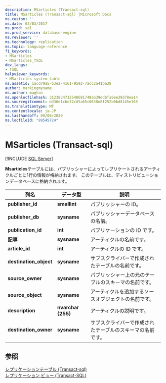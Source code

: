 ```yaml
---
description: MSarticles (Transact-sql)
title: MSarticles (Transact-sql) |Microsoft Docs
ms.custom: ''
ms.date: 03/03/2017
ms.prod: sql
ms.prod_service: database-engine
ms.reviewer: ''
ms.technology: replication
ms.topic: language-reference
f1_keywords:
- MSarticles
- MSarticles_TSQL
dev_langs:
- TSQL
helpviewer_keywords:
- MSarticles system table
ms.assetid: 1acd79a5-b3e2-4161-9592-7acc2a41ba38
author: markingmyname
ms.author: maghan
ms.openlocfilehash: 3123834712540681748ab39edbfa6ee39d78ea14
ms.sourcegitcommit: dd36d1cbe32cd5a65c6638e8f252b0bd8145e165
ms.translationtype: MT
ms.contentlocale: ja-JP
ms.lasthandoff: 09/08/2020
ms.locfileid: "89545724"
---
```

# <a name="msarticles-transact-sql"></a>MSarticles (Transact-sql)
[!INCLUDE [SQL Server](../../includes/applies-to-version/sqlserver.md)]

  **Msarticles**テーブルには、パブリッシャーによってレプリケートされるアーティクルごとに1行の情報が格納されます。 このテーブルは、ディストリビューションデータベースに格納されます。  
  
|列名|データ型|説明|  
|-----------------|---------------|-----------------|  
|**publisher_id**|**smallint**|パブリッシャーの ID。|  
|**publisher_db**|**sysname**|パブリッシャーデータベースの名前。|  
|**publication_id**|**int**|パブリケーションの ID です。|  
|**記事**|**sysname**|アーティクルの名前です。|  
|**article_id**|**int**|アーティクルの ID です。|  
|**destination_object**|**sysname**|サブスクライバーで作成されたテーブルの名前です。|  
|**source_owner**|**sysname**|パブリッシャー上の元のテーブルのスキーマの名前です。|  
|**source_object**|**sysname**|アーティクルを追加するソースオブジェクトの名前です。|  
|**description**|**nvarchar (255)**|アーティクルの説明です。|  
|**destination_owner**|**sysname**|サブスクライバーで作成されたテーブルのスキーマの名前です。|  
  
## <a name="see-also"></a>参照  
 [レプリケーションテーブル &#40;Transact-sql&#41;](../../relational-databases/system-tables/replication-tables-transact-sql.md)   
 [レプリケーション ビュー &#40;Transact-SQL&#41;](../../relational-databases/system-views/replication-views-transact-sql.md)  
  
  
